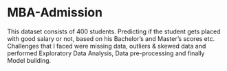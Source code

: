 # MBA-Admission
This dataset consists of 400 students. Predicting if the student gets placed with good salary or not, based on his Bachelor’s and Master’s scores etc. Challenges that I faced were missing data, outliers &amp; skewed data and performed Exploratory Data Analysis, Data pre-processing and finally Model building.

